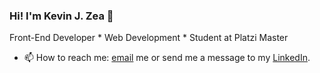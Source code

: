 ### Hi! I'm Kevin J. Zea  👋

 Front-End Developer * Web Development * Student at Platzi Master 


- 📫 How to reach me: [email](kevinjzea@gmail.com) me or send me a message to my [LinkedIn](linkedin.com/in/kevinjzea/).


<!--
**KevinJZea/KevinJZea** is a ✨ _special_ ✨ repository because its `README.md` (this file) appears on your GitHub profile.

Here are some ideas to get you started:

- 🔭 I’m currently working on ...
- 🌱 I’m currently learning ...
- 👯 I’m looking to collaborate on ...
- 🤔 I’m looking for help with ...
- 💬 Ask me about ...
- 🔭 I’m currently working on ...
- 📫 How to reach me: ...
- 😄 Pronouns: ...
- ⚡ Fun fact: ...
-->
